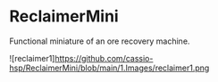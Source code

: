 # ReclaimerMini
Functional miniature of an ore recovery machine.

![reclaimer1]https://github.com/cassio-hsp/ReclaimerMini/blob/main/1.Images/reclaimer1.png
